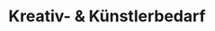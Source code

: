 ---
title: "Kreativ- & Künstlerbedarf"
url: /greifswald/kreativ-und-kuenstlerbedarf/
shop: Basteln
---